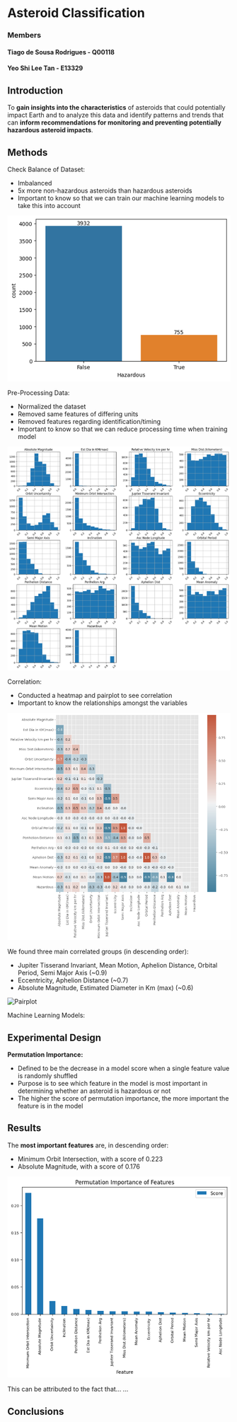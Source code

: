 # Asteroid Classification

### Members
#### Tiago de Sousa Rodrigues - Q00118
#### Yeo Shi Lee Tan - E13329


## Introduction
To **gain insights into the characteristics** of asteroids that could potentially impact Earth and to analyze this data and identify patterns and trends that can **inform recommendations for monitoring and preventing potentially hazardous asteroid impacts**.

## Methods
Check Balance of Dataset:
* Imbalanced
* 5x more non-hazardous asteroids than hazardous asteroids
* Important to know so that we can train our machine learning models to take this into account

![Balance](/images/ML_Balance.png)

Pre-Processing Data:
* Normalized the dataset
* Removed same features of differing units
* Removed features regarding identification/timing
* Important to know so that we can reduce processing time when training model

![Distribution](/images/ML_Distribution.png)
  
Correlation:
* Conducted a heatmap and pairplot to see correlation
* Important to know the relationships amongst the variables
  
![Heatmap](/images/ML_Heatmap.png)
  
We found three main correlated groups (in descending order):
* Jupiter Tisserand Invariant, Mean Motion, Aphelion Distance, Orbital Period, Semi Major Axis (~0.9)
* Eccentricity, Aphelion Distance (~0.7)
* Absolute Magnitude, Estimated Diameter in Km (max) (~0.6)
 
![Pairplot](/images/ML_Pairplot.png)
  
Machine Learning Models:
 


## Experimental Design
**Permutation Importance:**
* Defined to be the decrease in a model score when a single feature value is randomly shuffled
* Purpose is to see which feature in the model is most important in determining whether an asteroid is hazardous or not
* The higher the score of permutation importance, the more important the feature is in the model

## Results
The **most important features** are, in descending order:
* Minimum Orbit Intersection, with a score of 0.223
* Absolute Magnitude, with a score of 0.176

![Permutation Importance Results](/images/Permutation_Importance_Results.png)

This can be attributed to the fact that... <insights>... <hazardous NEOs>

## Conclusions
